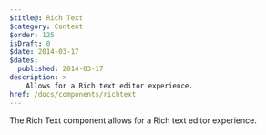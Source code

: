 ```yaml
---
$title@: Rich Text
$category: Content
$order: 125
isDraft: 0
$date: 2014-03-17
$dates:
  published: 2014-03-17
description: >
    Allows for a Rich text editor experience.
href: /docs/components/richtext
---
```

<p>The Rich Text component allows for a Rich text editor experience.</p>
